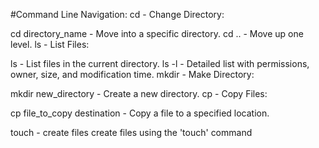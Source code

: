 #Command Line Navigation:
cd - Change Directory:

cd directory_name - Move into a specific directory.
cd .. - Move up one level.
ls - List Files:

ls - List files in the current directory.
ls -l - Detailed list with permissions, owner, size, and modification time.
mkdir - Make Directory:

mkdir new_directory - Create a new directory.
cp - Copy Files:

cp file_to_copy destination - Copy a file to a specified location.

touch - create files
create files using the 'touch' command
